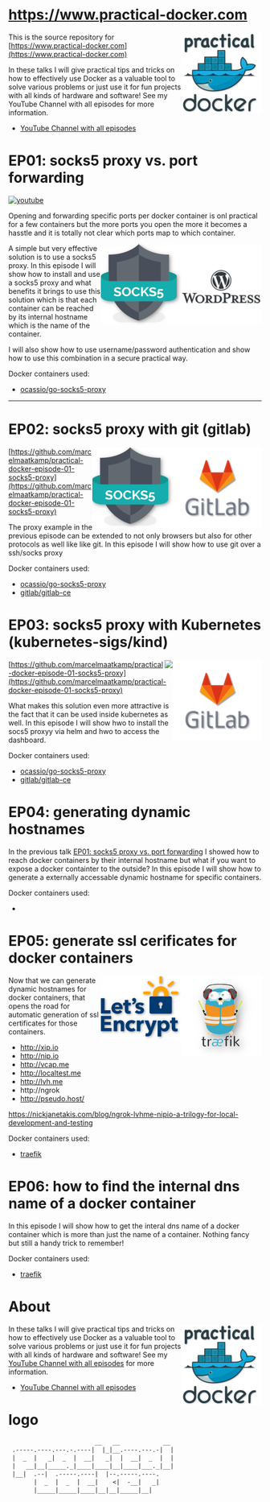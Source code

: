 # https://www.practical-docker.com
<a href="https://www.practical-docker.com"><img align="right" src="https://github.com/marcelmaatkamp/practical-docker/blob/master/images/practical-docker-drop-160.png?raw=true"></a>

This is the source repository for [https://www.practical-docker.com](https://www.practical-docker.com)

In these talks I will give practical tips and tricks on how to effectively use Docker as a valuable tool to solve various problems or just use it for fun projects with all kinds of hardware and software! See my YouTube Channel with all episodes for more information.

* [YouTube Channel with all episodes](https://www.youtube.com/channel/UCxp65f-xyu4z1PvmZBKqZGQ)

# EP01: socks5 proxy vs. port forwarding

[![youtube](http://img.youtube.com/vi/6Maq5IyHSuc/0.jpg)](http://www.youtube.com/watch?v=6Maq5IyHSuc "youtube")

Opening and forwarding specific ports per docker container is onl practical for a few containers but the more ports you open the more it becomes a hasstle and it is totally not clear which ports map to which container. 

<a href="https://hub.docker.com/_/wordpress/"><img align="right" src="https://github.com/marcelmaatkamp/practical-docker/blob/master/images/practical-docker-wordpress-160.png?raw=true?raw=true"></a>
<a href="https://hub.docker.com/r/ocassio/go-socks5-proxy/"><img align="right" src="https://github.com/marcelmaatkamp/practical-docker/blob/master/images/practical-docker-socks5-160-drop.png?raw=true"></a>

A simple but very effective solution is to use a socks5 proxy. In this episode I will show how to install and use a socks5 proxy and what benefits it brings to use this solution which is that each container can be reached by its internal hostname which is the name of the container.

I will also show how to use username/password authentication and show how to use this combination in a secure practical way.

Docker containers used:
 * [ocassio/go-socks5-proxy](https://hub.docker.com/r/ocassio/go-socks5-proxy/)

<hr />

# EP02: socks5 proxy with git (gitlab)
<a href="https://hub.docker.com/r/gitlab/gitlab-ce/"><img align="right" src="https://github.com/marcelmaatkamp/practical-docker/blob/master/images/practical-docker-gitlab-160.png?raw=true?raw=true"></a>
<a href="https://hub.docker.com/r/serjs/go-socks5-proxy"><img align="right" src="https://github.com/marcelmaatkamp/practical-docker/blob/master/images/practical-docker-socks5-160-drop.png?raw=true"></a>

[https://github.com/marcelmaatkamp/practical-docker-episode-01-socks5-proxy](https://github.com/marcelmaatkamp/practical-docker-episode-01-socks5-proxy)

The proxy example in the previous episode can be extended to not only browsers but also for other protocols as well like like git. In this episode I will show how to use git over a ssh/socks proxy

Docker containers used:
 * [ocassio/go-socks5-proxy](https://hub.docker.com/r/ocassio/go-socks5-proxy/)
 * [gitlab/gitlab-ce](https://hub.docker.com/r/gitlab/gitlab-ce/)
 
# EP03: socks5 proxy with Kubernetes (kubernetes-sigs/kind)
<a href="https://hub.docker.com/r/gitlab/gitlab-ce/"><img align="right" src="https://github.com/marcelmaatkamp/practical-docker/blob/master/images/practical-docker-gitlab-160.png?raw=true?raw=true"></a>
<a href="https://hub.docker.com/r/serjs/go-socks5-proxy"><img align="right" src="https://github.com/kubernetes-sigs/kind/raw/master/logo/logo.png"></a>

[https://github.com/marcelmaatkamp/practical-docker-episode-01-socks5-proxy](https://github.com/marcelmaatkamp/practical-docker-episode-01-socks5-proxy)

What makes this solution even more attractive is the fact that it can be used inside kubernetes as well. In this episode I will show hwo to install the socs5 proxyy via helm and hwo to access the dashboard.

Docker containers used:
 * [ocassio/go-socks5-proxy](https://hub.docker.com/r/ocassio/go-socks5-proxy/)
 * [gitlab/gitlab-ce](https://hub.docker.com/r/gitlab/gitlab-ce/)

# EP04: generating dynamic hostnames
In the previous talk [EP01: socks5 proxy vs. port forwarding](https://github.com/marcelmaatkamp/practical-docker-episode-01-socks5-proxy) I showed how to reach docker containers by their internal hostname but what if you want to expose a docker containter to the outside? In this episode I will show how to generate a externally accessable dynamic hostname for specific containers.

Docker containers used:
 * []()

# EP05: generate ssl cerificates for docker containers
<a href="https://www.practical-docker.com"><img align="right" src="https://github.com/marcelmaatkamp/practical-docker/blob/master/images/practical-docker-traefik-160-drop.png?raw=true"></a>
<a href="https://www.practical-docker.com"><img align="right" src="https://github.com/marcelmaatkamp/practical-docker/blob/master/images/practical-docker-letsencrypt-160-drop.png?raw=true"></a>
 
Now that we can generate dynamic hostnames for docker containers, that opens the road for automatic generation of ssl certificates for those containers. 

 * http://xip.io
 * http://nip.io
 * http://vcap.me
 * http://localtest.me
 * http://lvh.me
 * http://ngrok
 * http://pseudo.host/

https://nickjanetakis.com/blog/ngrok-lvhme-nipio-a-trilogy-for-local-development-and-testing

Docker containers used:
 * [traefik](https://hub.docker.com/_/traefik)

# EP06: how to find the internal dns name of a docker container
In this episode I will show how to get the interal dns name of a docker container which is more than just the name of a container. Nothing fancy but still a handy trick to remember!

Docker containers used:
 * [traefik](https://hub.docker.com/_/traefik)

# About
<a href="https://www.practical-docker.com"><img align="right" src="https://github.com/marcelmaatkamp/practical-docker/blob/master/images/practical-docker-drop-160.png?raw=true"></a>
In these talks I will give practical tips and tricks on how to effectively use Docker as a valuable tool to solve various problems or just use it for fun projects with all kinds of hardware and software! See my [YouTube Channel with all episodes](https://www.youtube.com/channel/UCxp65f-xyu4z1PvmZBKqZGQ) for more information.
* [YouTube Channel with all episodes](https://www.youtube.com/channel/UCxp65f-xyu4z1PvmZBKqZGQ)

# logo
```
                        __   __            __    
 .-----.----.---.-.----|  |_|__.----.---.-|  |   
 |  _  |   _|  _  |  __|   _|  |  __|  _  |  |   
 |   __|__|_____._|____|____|__|____|___._|__|   
 |__|  .--|  .-----.----|  |--.-----.----.       
       |  _  |  _  |  __|    <|  -__|   _|       
       |_____|_____|____|__|__|_____|__|         
                                          
```
